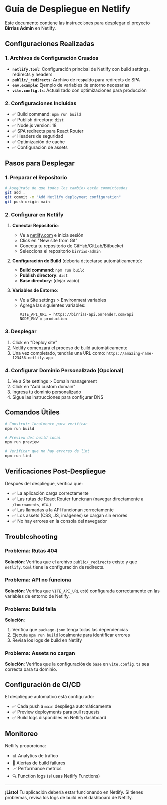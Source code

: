 # Guía de Despliegue en Netlify

Este documento contiene las instrucciones para desplegar el proyecto **Birrias Admin** en Netlify.

## Configuraciones Realizadas

### 1. Archivos de Configuración Creados

- **`netlify.toml`**: Configuración principal de Netlify con build settings, redirects y headers
- **`public/_redirects`**: Archivo de respaldo para redirects de SPA
- **`env.example`**: Ejemplo de variables de entorno necesarias
- **`vite.config.ts`**: Actualizado con optimizaciones para producción

### 2. Configuraciones Incluidas

- ✅ Build command: `npm run build`
- ✅ Publish directory: `dist`
- ✅ Node.js version: 18
- ✅ SPA redirects para React Router
- ✅ Headers de seguridad
- ✅ Optimización de cache
- ✅ Configuración de assets

## Pasos para Desplegar

### 1. Preparar el Repositorio

```bash
# Asegúrate de que todos los cambios estén committeados
git add .
git commit -m "Add Netlify deployment configuration"
git push origin main
```

### 2. Configurar en Netlify

1. **Conectar Repositorio**:
   - Ve a [netlify.com](https://netlify.com) e inicia sesión
   - Click en "New site from Git"
   - Conecta tu repositorio de GitHub/GitLab/Bitbucket
   - Selecciona el repositorio `birrias-admin`

2. **Configuración de Build** (debería detectarse automáticamente):
   - **Build command**: `npm run build`
   - **Publish directory**: `dist`
   - **Base directory**: (dejar vacío)

3. **Variables de Entorno**:
   - Ve a Site settings > Environment variables
   - Agrega las siguientes variables:
     ```
     VITE_API_URL = https://birrias-api.onrender.com/api
     NODE_ENV = production
     ```

### 3. Desplegar

1. Click en "Deploy site"
2. Netlify comenzará el proceso de build automáticamente
3. Una vez completado, tendrás una URL como: `https://amazing-name-123456.netlify.app`

### 4. Configurar Dominio Personalizado (Opcional)

1. Ve a Site settings > Domain management
2. Click en "Add custom domain"
3. Ingresa tu dominio personalizado
4. Sigue las instrucciones para configurar DNS

## Comandos Útiles

```bash
# Construir localmente para verificar
npm run build

# Preview del build local
npm run preview

# Verificar que no hay errores de lint
npm run lint
```

## Verificaciones Post-Despliegue

Después del despliegue, verifica que:

- ✅ La aplicación carga correctamente
- ✅ Las rutas de React Router funcionan (navegar directamente a `/tournaments`, etc.)
- ✅ Las llamadas a la API funcionan correctamente
- ✅ Los assets (CSS, JS, imágenes) se cargan sin errores
- ✅ No hay errores en la consola del navegador

## Troubleshooting

### Problema: Rutas 404
**Solución**: Verifica que el archivo `public/_redirects` existe y que `netlify.toml` tiene la configuración de redirects.

### Problema: API no funciona
**Solución**: Verifica que `VITE_API_URL` esté configurada correctamente en las variables de entorno de Netlify.

### Problema: Build falla
**Solución**: 
1. Verifica que `package.json` tenga todas las dependencias
2. Ejecuta `npm run build` localmente para identificar errores
3. Revisa los logs de build en Netlify

### Problema: Assets no cargan
**Solución**: Verifica que la configuración de `base` en `vite.config.ts` sea correcta para tu dominio.

## Configuración de CI/CD

El despliegue automático está configurado:
- ✅ Cada push a `main` despliega automáticamente
- ✅ Preview deployments para pull requests
- ✅ Build logs disponibles en Netlify dashboard

## Monitoreo

Netlify proporciona:
- 📊 Analytics de tráfico
- 🚨 Alertas de build failures
- 📈 Performance metrics
- 🔍 Function logs (si usas Netlify Functions)

---

**¡Listo!** Tu aplicación debería estar funcionando en Netlify. Si tienes problemas, revisa los logs de build en el dashboard de Netlify. 